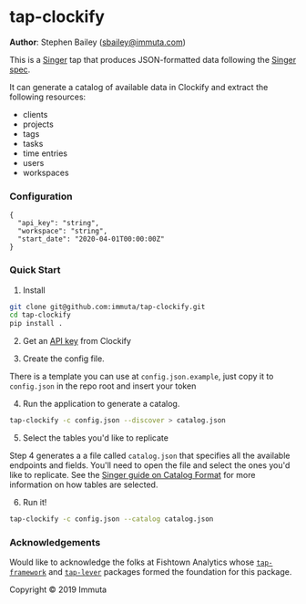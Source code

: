 # tap-clockify

**Author**: Stephen Bailey (sbailey@immuta.com)

This is a [Singer](http://singer.io) tap that produces JSON-formatted data following the [Singer spec](https://github.com/singer-io/getting-started/blob/master/SPEC.md).

It can generate a catalog of available data in Clockify and extract the following resources:

- clients
- projects
- tags
- tasks
- time entries
- users
- workspaces

### Configuration

```
{
  "api_key": "string",
  "workspace": "string",
  "start_date": "2020-04-01T00:00:00Z"
}
```

### Quick Start

1. Install

```bash
git clone git@github.com:immuta/tap-clockify.git
cd tap-clockify
pip install .
```

2. Get an [API key](https://clockify.me/developers-api) from Clockify

3. Create the config file.

There is a template you can use at `config.json.example`, just copy it to `config.json` in the repo root and insert your token

4. Run the application to generate a catalog.

```bash
tap-clockify -c config.json --discover > catalog.json
```

5. Select the tables you'd like to replicate

Step 4 generates a a file called `catalog.json` that specifies all the available endpoints and fields. You'll need to open the file and select the ones you'd like to replicate. See the [Singer guide on Catalog Format](https://github.com/singer-io/getting-started/blob/c3de2a10e10164689ddd6f24fee7289184682c1f/BEST_PRACTICES.md#catalog-format) for more information on how tables are selected.

6. Run it!

```bash
tap-clockify -c config.json --catalog catalog.json
```

### Acknowledgements

Would like to acknowledge the folks at Fishtown Analytics whose [`tap-framework`](https://github.com/fishtown-analytics/tap-framework) and [`tap-lever`](https://github.com/fishtown-analytics/tap-lever) packages formed the foundation for this package.

Copyright &copy; 2019 Immuta
